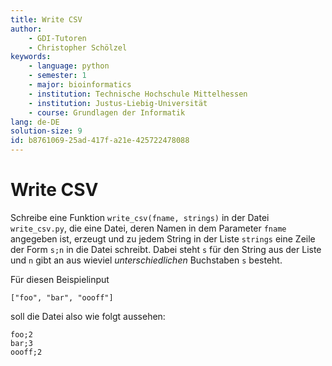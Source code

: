 ```yaml
---
title: Write CSV
author:
    - GDI-Tutoren
    - Christopher Schölzel
keywords:
    - language: python
    - semester: 1
    - major: bioinformatics
    - institution: Technische Hochschule Mittelhessen
    - institution: Justus-Liebig-Universität
    - course: Grundlagen der Informatik
lang: de-DE
solution-size: 9
id: b8761069-25ad-417f-a21e-425722478088
---
```


# Write CSV

Schreibe eine Funktion `write_csv(fname, strings)` in der Datei `write_csv.py`, die eine Datei, deren Namen in dem Parameter `fname` angegeben ist, erzeugt und zu jedem String in der Liste `strings` eine Zeile der Form `s;n` in die Datei schreibt. Dabei steht `s` für den String aus der Liste und `n` gibt an aus wieviel *unterschiedlichen* Buchstaben `s` besteht.

Für diesen Beispielinput

`["foo", "bar", "oooff"]`

soll die Datei also wie folgt aussehen:

```
foo;2
bar;3
oooff;2
```